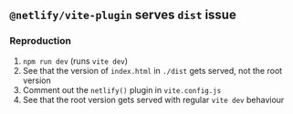 ## `@netlify/vite-plugin` serves `dist` issue

### Reproduction

1. `npm run dev` (runs `vite dev`)
2. See that the version of `index.html` in `./dist` gets served, not the root version
3. Comment out the `netlify()` plugin in `vite.config.js`
4. See that the root version gets served with regular `vite dev` behaviour